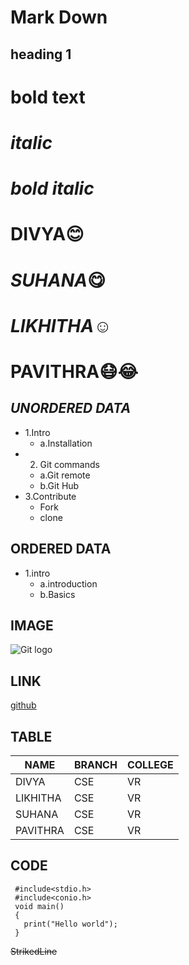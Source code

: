 # Mark Down
## heading 1
# **bold text**
# *italic*
# ***bold italic***
# **DIVYA**:blush:	
# *SUHANA*:yum:
# ***LIKHITHA***:relaxed:
# **PAVITHRA**:mask::joy:
##  ***UNORDERED DATA***
- 1.Intro
  * a.Installation
- 2. Git commands
  * a.Git remote
  * b.Git Hub
- 3.Contribute
   * Fork
   * clone
## **ORDERED DATA**
 - 1.intro
    * a.introduction
    * b.Basics
## **IMAGE**
![Git logo](https://git-scm.com/images/logos/downloads/Git-Icon-1788C.png)

## **LINK**
[github](https://github.com/DivyaKiran2001/fluffy-octo-waddle/edit/main/README.md)

## **TABLE**
|NAME|BRANCH|COLLEGE|
|--------------|---------|--------|
|DIVYA|CSE|VR|
|LIKHITHA|CSE|VR|
|SUHANA|CSE|VR|
|PAVITHRA|CSE|VR|

## **CODE**
```
 #include<stdio.h>
 #include<conio.h>
 void main()
 {
   print("Hello world");
 }
```
~~StrikedLine~~
